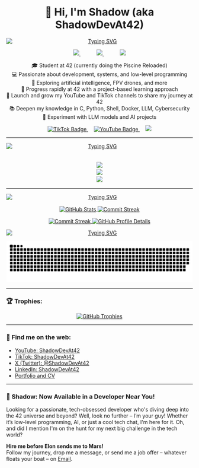 <p align="center"> 
  <h1 align="center">👋 Hi, I'm Shadow (aka ShadowDevAt42)</h1>
</p>
<p align="center">
  <a href="https://git.io/typing-svg">
    <img src="https://readme-typing-svg.herokuapp.com/?size=23&pause=1000&duration=2000&repeat=true&lines=🧑‍💻+About+me&center=true&vCenter=true&width=500&height=40" alt="Typing SVG" style="display: block; margin: 0 auto;">
  </a>
</p>
<p align='center'>
  <a href="https://www.ditria.io">
    <img src="https://img.shields.io/badge/website-30363D?style=for-the-badge&logo=GitHub-Sponsors&logoColor=#white" />        
  </a>&nbsp;&nbsp;&nbsp;&nbsp;&nbsp;&nbsp;&nbsp;&nbsp;&nbsp;&nbsp;
  <a href="https://www.linkedin.com/in/flavio-di-tria-874a26328/">
    <img src="https://img.shields.io/badge/linkedin-%230077B5.svg?&style=for-the-badge&logo=linkedin&logoColor=white" />
  </a>&nbsp;&nbsp;&nbsp;&nbsp;&nbsp;&nbsp;&nbsp;&nbsp;&nbsp;&nbsp;
   <a href="mailto:shadowdevat42@pm.me" target="_blank">
    <img src="https://img.shields.io/badge/Email-6D4AFF?style=for-the-badge&logo=protonmail&logoColor=white" />
  </a>
</p>
<p align="center">
  🎓 Student at 42 (currently doing the Piscine Reloaded)<br>
  💻 Passionate about development, systems, and low-level programming<br>
  🧠 Exploring artificial intelligence, FPV drones, and more<br>
  🚀 Progress rapidly at 42 with a project-based learning approach<br>
  🎥 Launch and grow my YouTube and TikTok channels to share my journey at 42<br>
  📚 Deepen my knowledge in C, Python, Shell, Docker, LLM, Cybersecurity<br>
  🤖 Experiment with LLM models and AI projects
</p>
<p align="center" style="margin-top: 10px;">
  <a href="https://www.tiktok.com/@ShadowDevAt42" target="_blank">
    <img src="https://img.shields.io/badge/TikTok-30363D?style=for-the-badge&logo=tiktok&logoColor=white" alt="TikTok Badge"/>   
  </a>
  &nbsp;&nbsp;&nbsp;
  <a href="https://www.youtube.com/@ShadowDevAt42" target="_blank">
    <img src="https://img.shields.io/badge/YouTube-FF0000?style=for-the-badge&logo=youtube&logoColor=white" alt="YouTube Badge"/>
  </a>
  &nbsp;&nbsp;&nbsp;
  <a href="https://twitter.com/ShadowDevAt42" target="_blank">
    <img src="https://img.shields.io/badge/X-30363D?style=for-the-badge&logo=x&logoColor=white"/>
  </a>
</p>


---
<p align="center">
  <a href="https://git.io/typing-svg">
    <img src="https://readme-typing-svg.herokuapp.com/?size=23&pause=2000&duration=2500&repeat=true&lines=+👨‍💻+Languages+⚙️+Frameworks+🛠️+Techno&center=true&vCenter=true&width=500&height=40" alt="Typing SVG" style="display: block; margin: 0 auto;">
  </a>
  <br>
  <br>
  <a href="https://skillicons.dev">
      <img src="https://skillicons.dev/icons?i=c,cs,python,bash,lua,php,js,ts,html,css" />
    </a>
  <br>
  <a href="https://skillicons.dev">
      <img src="https://skillicons.dev/icons?i=wordpress,nextjs,django,symfony,pytorch,tensorflow" />
    </a>
  <br>
  <a href="https://skillicons.dev">
      <img src="https://skillicons.dev/icons?i=arch,debian,kali,arduino,docker,nginx,windows,apple,figma" />
    </a>
</p>

---
<p align="center">
  <a href="https://git.io/typing-svg">
    <img src="https://readme-typing-svg.herokuapp.com/?size=23&pause=2300&duration=2800&repeat=true&lines=🔥+Stats+and+Data:&center=true&vCenter=true&width=500&height=40" alt="Typing SVG" style="display: block; margin: 0 auto;">
  </a>
</p>
<p align="center">
  <a href="https://github.com/ShadowDevAt42">
    <img height=175 align="center" src="https://github-readme-stats.vercel.app/api?username=ShadowDevAt42&hide_border=true&hide_title=true&show_icons=true&include_all_commits=true&count_private=true&theme=radical" alt="GitHub Stats" />
  </a>
  <a href="https://github.com/ShadowDevAt42">
    <img height=175 align="center" src="https://github-readme-stats.vercel.app/api/wakatime?username=ShadowDevAt42&hide_border=true&hide_title=true&theme=radical" alt="Commit Streak" />
  </a>
</p>

<p align="center">
  <a href="https://github.com/ShadowDevAt42">
    <img height=175 align="center" src="https://github-readme-streak-stats.herokuapp.com/?user=ShadowDevAt42&hide_title=true&hide_border=true&hide_total_contributions=true&card_width=250&card_height=175&theme=radical" alt="Commit Streak" />
  </a>
  <a href="https://github.com/ShadowDevAt42">
    <img height=175 align="center" src="https://github-profile-summary-cards.vercel.app/api/cards/profile-details?username=ShadowDevAt42&show_owner=false&theme=radical" alt="GitHub Profile Details" />
  </a>
</p>
<p align="center">
  <a href="https://git.io/typing-svg">
    <img src="https://readme-typing-svg.herokuapp.com/?size=23&pause=2300&duration=2800&repeat=true&lines=🔥+Stats+and+Data:&center=true&vCenter=true&width=500&height=40" alt="Typing SVG" style="display: block; margin: 0 auto;">
  </a>
</p>
<p align="center">
  <picture>
    <source media="(prefers-color-scheme: dark)" srcset="https://raw.githubusercontent.com/ShadowDevAt42/ShadowDevAt42/output/github-contribution-grid-snake-dark.svg" />
    <source media="(prefers-color-scheme: light)" srcset="https://raw.githubusercontent.com/ShadowDevAt42/ShadowDevAt42/output/github-contribution-grid-snake.svg" />
    <img alt="github-snake" src="https://raw.githubusercontent.com/ShadowDevAt42/ShadowDevAt42/output/github-contribution-grid-snake.svg" />
  </picture>
</p>

---

### 🏆 Trophies:

<p align="center">
  <a href="https://github.com/ShadowDevAt42">
    <img src="https://github-profile-trophy.vercel.app/?username=ShadowDevAt42&title=-Issues,-Reviews,-Experience&theme=kimbie_dark&column=5&margin-w=15&margin-h=15&no-bg=true&no-frame=true" alt="GitHub Trophies" />
  </a>
</p>

---

### 🔗 Find me on the web:

- [YouTube: ShadowDevAt42](https://www.youtube.com/@ShadowDevAt42)
- [TikTok: ShadowDevAt42](https://www.tiktok.com/@ShadowDevAt42)
- [X (Twitter): @ShadowDevAt42](https://twitter.com/ShadowDevAt42)
- [LinkedIn: ShadowDevAt42](https://www.linkedin.com/in/flavio-di-tria-874a26328/)
- [Portfolio and CV](https://www.ditria.io)

---

### 🚀 **Shadow: Now Available in a Developer Near You!**

Looking for a passionate, tech-obsessed developer who's diving deep into the 42 universe and beyond? Well, look no further – I’m your guy! Whether it’s low-level programming, AI, or just a cool tech chat, I'm here for it. Oh, and did I mention I'm on the hunt for my next big challenge in the tech world?

**Hire me before Elon sends me to Mars!**  
Follow my journey, drop me a message, or send me a job offer – whatever floats your boat – on [Email](mailto:shadowdevat42@pm.me).



